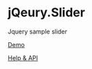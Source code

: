 jQeury.Slider
=============

Jquery sample slider

[Demo](http://creoart.github.io/jqeury.slider)

[Help & API](https://github.com/creoart/jqeury.slider/wiki)